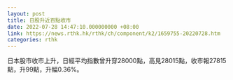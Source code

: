 ```yaml
---
layout: post
title: 日股升近百點收市
date: 2022-07-28 14:47:10.000000000 +08:00
link: https://news.rthk.hk/rthk/ch/component/k2/1659755-20220728.htm
categories: rthk
---
```


日本股市收市上升，日經平均指數曾升穿28000點，高見28015點，收市報27815點，升99點，升幅0.36%。
